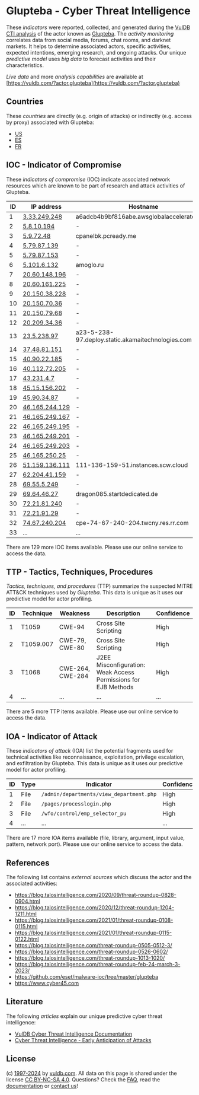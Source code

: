 # Glupteba - Cyber Threat Intelligence

These _indicators_ were reported, collected, and generated during the [VulDB CTI analysis](https://vuldb.com/?kb.cti) of the actor known as [Glupteba](https://vuldb.com/?actor.glupteba). The _activity monitoring_ correlates data from social media, forums, chat rooms, and darknet markets. It helps to determine associated actors, specific activities, expected intentions, emerging research, and ongoing attacks. Our unique _predictive model_ uses _big data_ to forecast activities and their characteristics.

_Live data_ and more _analysis capabilities_ are available at [https://vuldb.com/?actor.glupteba](https://vuldb.com/?actor.glupteba)

## Countries

These _countries_ are directly (e.g. origin of attacks) or indirectly (e.g. access by proxy) associated with Glupteba:

* [US](https://vuldb.com/?country.us)
* [ES](https://vuldb.com/?country.es)
* [FR](https://vuldb.com/?country.fr)

## IOC - Indicator of Compromise

These _indicators of compromise_ (IOC) indicate associated network resources which are known to be part of research and attack activities of Glupteba.

ID | IP address | Hostname | Campaign | Confidence
-- | ---------- | -------- | -------- | ----------
1 | [3.33.249.248](https://vuldb.com/?ip.3.33.249.248) | a6adcb4b9bf816abe.awsglobalaccelerator.com | - | High
2 | [5.8.10.194](https://vuldb.com/?ip.5.8.10.194) | - | - | High
3 | [5.9.72.48](https://vuldb.com/?ip.5.9.72.48) | cpanelbk.pcready.me | - | High
4 | [5.79.87.139](https://vuldb.com/?ip.5.79.87.139) | - | - | High
5 | [5.79.87.153](https://vuldb.com/?ip.5.79.87.153) | - | - | High
6 | [5.101.6.132](https://vuldb.com/?ip.5.101.6.132) | amoglo.ru | - | High
7 | [20.60.148.196](https://vuldb.com/?ip.20.60.148.196) | - | - | High
8 | [20.60.161.225](https://vuldb.com/?ip.20.60.161.225) | - | - | High
9 | [20.150.38.228](https://vuldb.com/?ip.20.150.38.228) | - | - | High
10 | [20.150.70.36](https://vuldb.com/?ip.20.150.70.36) | - | - | High
11 | [20.150.79.68](https://vuldb.com/?ip.20.150.79.68) | - | - | High
12 | [20.209.34.36](https://vuldb.com/?ip.20.209.34.36) | - | - | High
13 | [23.5.238.97](https://vuldb.com/?ip.23.5.238.97) | a23-5-238-97.deploy.static.akamaitechnologies.com | - | High
14 | [37.48.81.151](https://vuldb.com/?ip.37.48.81.151) | - | - | High
15 | [40.90.22.185](https://vuldb.com/?ip.40.90.22.185) | - | - | High
16 | [40.112.72.205](https://vuldb.com/?ip.40.112.72.205) | - | - | High
17 | [43.231.4.7](https://vuldb.com/?ip.43.231.4.7) | - | - | High
18 | [45.15.156.202](https://vuldb.com/?ip.45.15.156.202) | - | - | High
19 | [45.90.34.87](https://vuldb.com/?ip.45.90.34.87) | - | - | High
20 | [46.165.244.129](https://vuldb.com/?ip.46.165.244.129) | - | - | High
21 | [46.165.249.167](https://vuldb.com/?ip.46.165.249.167) | - | - | High
22 | [46.165.249.195](https://vuldb.com/?ip.46.165.249.195) | - | - | High
23 | [46.165.249.201](https://vuldb.com/?ip.46.165.249.201) | - | - | High
24 | [46.165.249.203](https://vuldb.com/?ip.46.165.249.203) | - | - | High
25 | [46.165.250.25](https://vuldb.com/?ip.46.165.250.25) | - | - | High
26 | [51.159.136.111](https://vuldb.com/?ip.51.159.136.111) | 111-136-159-51.instances.scw.cloud | - | High
27 | [62.204.41.159](https://vuldb.com/?ip.62.204.41.159) | - | - | High
28 | [69.55.5.249](https://vuldb.com/?ip.69.55.5.249) | - | - | High
29 | [69.64.46.27](https://vuldb.com/?ip.69.64.46.27) | dragon085.startdedicated.de | - | High
30 | [72.21.81.240](https://vuldb.com/?ip.72.21.81.240) | - | - | High
31 | [72.21.91.29](https://vuldb.com/?ip.72.21.91.29) | - | - | High
32 | [74.67.240.204](https://vuldb.com/?ip.74.67.240.204) | cpe-74-67-240-204.twcny.res.rr.com | - | High
33 | ... | ... | ... | ...

There are 129 more IOC items available. Please use our online service to access the data.

## TTP - Tactics, Techniques, Procedures

_Tactics, techniques, and procedures_ (TTP) summarize the suspected MITRE ATT&CK techniques used by _Glupteba_. This data is unique as it uses our predictive model for actor profiling.

ID | Technique | Weakness | Description | Confidence
-- | --------- | -------- | ----------- | ----------
1 | T1059 | CWE-94 | Cross Site Scripting | High
2 | T1059.007 | CWE-79, CWE-80 | Cross Site Scripting | High
3 | T1068 | CWE-264, CWE-284 | J2EE Misconfiguration: Weak Access Permissions for EJB Methods | High
4 | ... | ... | ... | ...

There are 5 more TTP items available. Please use our online service to access the data.

## IOA - Indicator of Attack

These _indicators of attack_ (IOA) list the potential fragments used for technical activities like reconnaissance, exploitation, privilege escalation, and exfiltration by Glupteba. This data is unique as it uses our predictive model for actor profiling.

ID | Type | Indicator | Confidence
-- | ---- | --------- | ----------
1 | File | `/admin/departments/view_department.php` | High
2 | File | `/pages/processlogin.php` | High
3 | File | `/wfo/control/emp_selector_pu` | High
4 | ... | ... | ...

There are 17 more IOA items available (file, library, argument, input value, pattern, network port). Please use our online service to access the data.

## References

The following list contains _external sources_ which discuss the actor and the associated activities:

* https://blog.talosintelligence.com/2020/09/threat-roundup-0828-0904.html
* https://blog.talosintelligence.com/2020/12/threat-roundup-1204-1211.html
* https://blog.talosintelligence.com/2021/01/threat-roundup-0108-0115.html
* https://blog.talosintelligence.com/2021/01/threat-roundup-0115-0122.html
* https://blog.talosintelligence.com/threat-roundup-0505-0512-3/
* https://blog.talosintelligence.com/threat-roundup-0526-0602/
* https://blog.talosintelligence.com/threat-roundup-1013-1020/
* https://blog.talosintelligence.com/threat-roundup-feb-24-march-3-2023/
* https://github.com/eset/malware-ioc/tree/master/glupteba
* https://www.cyber45.com

## Literature

The following _articles_ explain our unique predictive cyber threat intelligence:

* [VulDB Cyber Threat Intelligence Documentation](https://vuldb.com/?kb.cti)
* [Cyber Threat Intelligence - Early Anticipation of Attacks](https://www.scip.ch/en/?labs.20201022)

## License

(c) [1997-2024](https://vuldb.com/?kb.changelog) by [vuldb.com](https://vuldb.com/?kb.about). All data on this page is shared under the license [CC BY-NC-SA 4.0](https://creativecommons.org/licenses/by-nc-sa/4.0/). Questions? Check the [FAQ](https://vuldb.com/?kb.faq), read the [documentation](https://vuldb.com/?kb) or [contact us](https://vuldb.com/?contact)!
